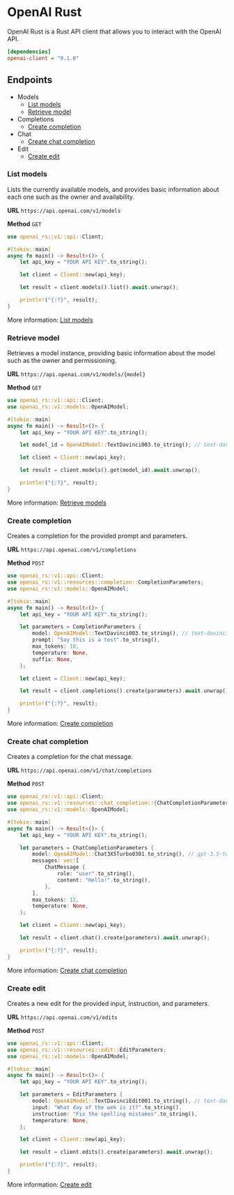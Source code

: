 # OpenAI Rust

OpenAI Rust is a Rust API client that allows you to interact with the OpenAI API.

```ini
[dependencies]
openai-client = "0.1.0"
```

## Endpoints

- Models
  - [List models](#list-models)
  - [Retrieve model](#retrieve-model)
- Completions
  - [Create completion](#create-completion)
- Chat
  - [Create chat completion](#create-chat-completion)
- Edit
  - [Create edit](#create-edit)

### List models

Lists the currently available models, and provides basic information about each one such as the owner and availability.

**URL** `https://api.openai.com/v1/models`

**Method** `GET`

```rs
use openai_rs::v1::api::Client;

#[tokio::main]
async fn main() -> Result<()> {
    let api_key = "YOUR API KEY".to_string();

    let client = Client::new(api_key);

    let result = client.models().list().await.unwrap();

    println!("{:?}", result);
}
```

More information: [List models](https://platform.openai.com/docs/api-reference/models/list)

### Retrieve model

Retrieves a model instance, providing basic information about the model such as the owner and permissioning.

**URL** `https://api.openai.com/v1/models/{model}`

**Method** `GET`

```rs
use openai_rs::v1::api::Client;
use openai_rs::v1::models::OpenAIModel;

#[tokio::main]
async fn main() -> Result<()> {
    let api_key = "YOUR API KEY".to_string();

    let model_id = OpenAIModel::TextDavinci003.to_string(); // text-davinci-003

    let client = Client::new(api_key);

    let result = client.models().get(model_id).await.unwrap();

    println!("{:?}", result);
}
```

More information: [Retrieve models](https://platform.openai.com/docs/api-reference/models/retrieve)

### Create completion

Creates a completion for the provided prompt and parameters.

**URL** `https://api.openai.com/v1/completions`

**Method** `POST`

```rs
use openai_rs::v1::api::Client;
use openai_rs::v1::resources::completion::CompletionParameters;
use openai_rs::v1::models::OpenAIModel;

#[tokio::main]
async fn main() -> Result<()> {
    let api_key = "YOUR API KEY".to_string();

    let parameters = CompletionParameters {
        model: OpenAIModel::TextDavinci003.to_string(), // text-davinci-003
        prompt: "Say this is a test".to_string(),
        max_tokens: 10,
        temperature: None,
        suffix: None,
    };

    let client = Client::new(api_key);

    let result = client.completions().create(parameters).await.unwrap();

    println!("{:?}", result);
}
```

More information: [Create completion](https://platform.openai.com/docs/api-reference/completions/create)

### Create chat completion

Creates a completion for the chat message.

**URL** `https://api.openai.com/v1/chat/completions`

**Method** `POST`

```rs
use openai_rs::v1::api::Client;
use openai_rs::v1::resources::chat_completion::{ChatCompletionParameters, ChatMessage};
use openai_rs::v1::models::OpenAIModel;

#[tokio::main]
async fn main() -> Result<()> {
    let api_key = "YOUR API KEY".to_string();

    let parameters = ChatCompletionParameters {
        model: OpenAIModel::Chat3X5Turbo0301.to_string(), // gpt-3.5-turbo-0301
        messages: vec![
            ChatMessage {
                role: "user".to_string(),
                content: "Hello!".to_string(),
            },
        ],
        max_tokens: 12,
        temperature: None,
    };

    let client = Client::new(api_key);

    let result = client.chat().create(parameters).await.unwrap();

    println!("{:?}", result);
}
```

More information: [Create chat completion](https://platform.openai.com/docs/api-reference/chat/create)

### Create edit

Creates a new edit for the provided input, instruction, and parameters.

**URL** `https://api.openai.com/v1/edits`

**Method** `POST`

```rs
use openai_rs::v1::api::Client;
use openai_rs::v1::resources::edit::EditParameters;
use openai_rs::v1::models::OpenAIModel;

#[tokio::main]
async fn main() -> Result<()> {
    let api_key = "YOUR API KEY".to_string();

    let parameters = EditParameters {
        model: OpenAIModel::TextDavinciEdit001.to_string(), // text-davinci-edit-001
        input: "What day of the wek is it?".to_string(),
        instruction: "Fix the spelling mistakes".to_string(),
        temperature: None,
    };

    let client = Client::new(api_key);

    let result = client.edits().create(parameters).await.unwrap();

    println!("{:?}", result);
}
```

More information: [Create edit](https://platform.openai.com/docs/api-reference/edits/create)
